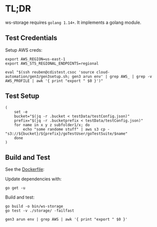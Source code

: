 # TL;DR

ws-storage requires `golang 1.14+`.  It implements a golang module.

## Test Credentials

Setup AWS creds:
```
export AWS_REGION=us-east-1
export AWS_STS_REGIONAL_ENDPOINTS=regional

eval "$(ssh reuben@cdistest.csoc 'source cloud-automation/gen3/gen3setup.sh; gen3 arun env' | grep AWS_ | grep -v AWS_PROFILE | awk '{ print "export " $0 }')"
```

## Test Setup

```
(
    set -e
    bucket="$(jq -r .bucket < testData/testConfig.json)"
    prefix="$(jq -r .bucketprefix < testData/testConfig.json)"
    for name in x y z subfolder1/x; do
        echo "some randome stuff" | aws s3 cp - "s3://${bucket}/${prefix}/goTestUser/goTestSuite/$name"
    done
)
```

## Build and Test

See the [Dockerfile](../../Dockerfile):

Update dependencies with:
```
go get -u
```

Build and test:
```
go build -o bin/ws-storage
go test -v ./storage/ -failfast
```

```
gen3 arun env | grep AWS | awk '{ print "export " $0 }'
```



